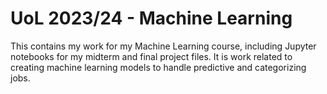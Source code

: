 # UoL 2023/24 - Machine Learning
This contains my work for my Machine Learning course, including Jupyter notebooks for my midterm and final project files. It is work related to creating machine learning models to handle predictive and categorizing jobs.
